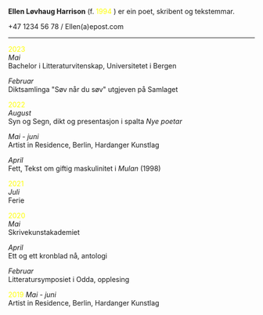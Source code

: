 **Ellen Løvhaug Harrison** (f. <span style="color:yellow">1994</span>  ) er ein poet, skribent og tekstemmar.

+47 1234 56 78 / Ellen(a)epost.com   

----

<span style="color:yellow">2023</span>  
*Mai*  
Bachelor i Litteraturvitenskap, Universitetet i Bergen  

*Februar*  
Diktsamlinga "Søv når du søv" utgjeven på Samlaget  
  
  
<span style="color:yellow">2022</span>  
*August*  
Syn og Segn, dikt og presentasjon i spalta *Nye poetar*  

*Mai - juni*  
Artist in Residence, Berlin, Hardanger Kunstlag
  
*April*  
Fett, Tekst om giftig maskulinitet i *Mulan* (1998)  
   
   
<span style="color:yellow">2021</span>  
*Juli*  
Ferie  
  
  
<span style="color:yellow">2020</span>   
*Mai*  
Skrivekunstakademiet  
  
*April*  
Ett og ett kronblad nå, antologi  
  
*Februar*  
Litteratursymposiet i Odda, opplesing
  
  
<span style="color:yellow">2019</span> 
*Mai - juni*  
Artist in Residence, Berlin, Hardanger Kunstlag
